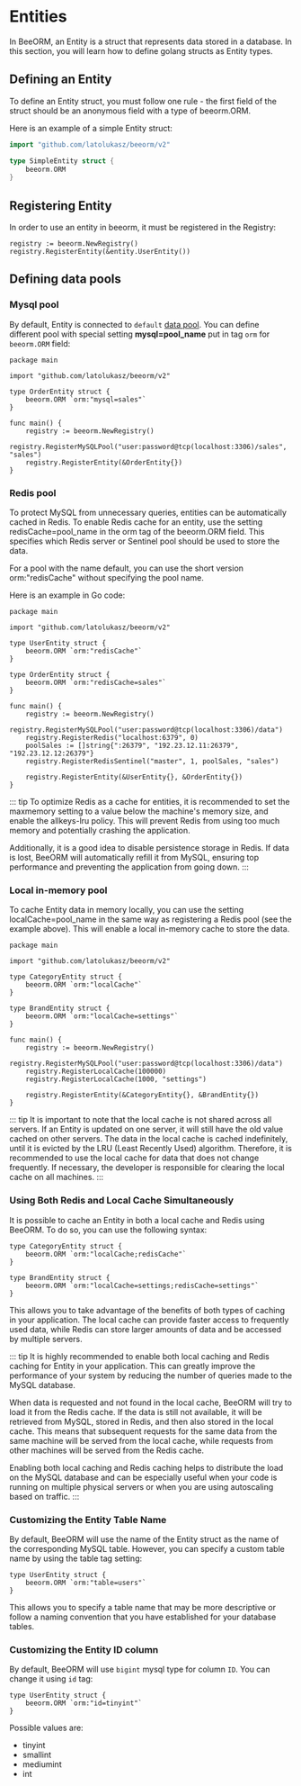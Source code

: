 # Entities

In BeeORM, an Entity is a struct that represents data stored in a database. In this section, you will learn how to define golang structs as Entity types.

## Defining an Entity
To define an Entity struct, you must follow one rule - the first field of the struct should be an anonymous field with a type of beeorm.ORM.

Here is an example of a simple Entity struct:

```go
import "github.com/latolukasz/beeorm/v2"

type SimpleEntity struct {
	beeorm.ORM
}
```

## Registering Entity

In order to use an entity in beeorm, it must be registered in the Registry:

```go{2}
registry := beeorm.NewRegistry()
registry.RegisterEntity(&entity.UserEntity()) 
```

## Defining data pools

### Mysql pool

By default, Entity is connected to `default` [data pool](/guide/datapools.html#mysql-pool).
You can define different pool with special setting **mysql=pool_name** put in tag `orm` 
for `beeorm.ORM` field:

```go{6}
package main

import "github.com/latolukasz/beeorm/v2"

type OrderEntity struct {
	beeorm.ORM `orm:"mysql=sales"`
}

func main() {
    registry := beeorm.NewRegistry()
    registry.RegisterMySQLPool("user:password@tcp(localhost:3306)/sales", "sales") 
    registry.RegisterEntity(&OrderEntity{}) 
}  
```

### Redis pool

To protect MySQL from unnecessary queries, entities can be automatically cached in Redis. To enable Redis cache for an entity, use the setting redisCache=pool_name in the orm tag of the beeorm.ORM field. This specifies which Redis server or Sentinel pool should be used to store the data.

For a pool with the name default, you can use the short version orm:"redisCache" without specifying the pool name.

Here is an example in Go code:

```go{6,11}
package main

import "github.com/latolukasz/beeorm/v2"

type UserEntity struct {
	beeorm.ORM `orm:"redisCache"`
}

type OrderEntity struct {
	beeorm.ORM `orm:"redisCache=sales"`
}

func main() {
    registry := beeorm.NewRegistry()
    registry.RegisterMySQLPool("user:password@tcp(localhost:3306)/data")
    registry.RegisterRedis("localhost:6379", 0) 
    poolSales := []string{":26379", "192.23.12.11:26379", "192.23.12.12:26379"}
    registry.RegisterRedisSentinel("master", 1, poolSales, "sales") 
    
    registry.RegisterEntity(&UserEntity{}, &OrderEntity{}) 
}  
```

::: tip
To optimize Redis as a cache for entities, it is recommended to set the maxmemory setting to a value below the machine's memory size, and enable the allkeys-lru policy. This will prevent Redis from using too much memory and potentially crashing the application.

Additionally, it is a good idea to disable persistence storage in Redis. If data is lost, BeeORM will automatically refill it from MySQL, ensuring top performance and preventing the application from going down.
:::

### Local in-memory pool

To cache Entity data in memory locally, you can use the setting localCache=pool_name in the same way as registering a Redis pool (see the example above). This will enable a local in-memory cache to store the data.

```go{6,11}
package main

import "github.com/latolukasz/beeorm/v2"

type CategoryEntity struct {
	beeorm.ORM `orm:"localCache"`
}

type BrandEntity struct {
	beeorm.ORM `orm:"localCache=settings"`
}

func main() {
    registry := beeorm.NewRegistry()
    registry.RegisterMySQLPool("user:password@tcp(localhost:3306)/data")
    registry.RegisterLocalCache(100000)
    registry.RegisterLocalCache(1000, "settings") 
    
    registry.RegisterEntity(&CategoryEntity{}, &BrandEntity{}) 
}  
```

::: tip
It is important to note that the local cache is not shared across all servers. If an Entity is updated on one server, it will still have the old value cached on other servers. The data in the local cache is cached indefinitely, until it is evicted by the LRU (Least Recently Used) algorithm. Therefore, it is recommended to use the local cache for data that does not change frequently. If necessary, the developer is responsible for clearing the local cache on all machines.
:::

### Using Both Redis and Local Cache Simultaneously

It is possible to cache an Entity in both a local cache and Redis using BeeORM. To do so, you can use the following syntax:

```go{2,6}
type CategoryEntity struct {
	beeorm.ORM `orm:"localCache;redisCache"`
}

type BrandEntity struct {
	beeorm.ORM `orm:"localCache=settings;redisCache=settings"`
}
```

This allows you to take advantage of the benefits of both types of caching in your application. The local cache can provide faster access to frequently used data, while Redis can store larger amounts of data and be accessed by multiple servers.

::: tip
It is highly recommended to enable both local caching and Redis caching for Entity in your application. This can greatly improve the performance of your system by reducing the number of queries made to the MySQL database.

When data is requested and not found in the local cache, BeeORM will try to load it from the Redis cache. If the data is still not available, it will be retrieved from MySQL, stored in Redis, and then also stored in the local cache. This means that subsequent requests for the same data from the same machine will be served from the local cache, while requests from other machines will be served from the Redis cache.

Enabling both local caching and Redis caching helps to distribute the load on the MySQL database and can be especially useful when your code is running on multiple physical servers or when you are using autoscaling based on traffic.
:::


### Customizing the Entity Table Name

By default, BeeORM will use the name of the Entity struct as the name of the corresponding MySQL table. However, you can specify a custom table name by using the table tag setting:

```go{2}
type UserEntity struct {
	beeorm.ORM `orm:"table=users"`
}
```

This allows you to specify a table name that may be more descriptive or follow a naming convention that you have established for your database tables.


### Customizing the Entity ID column

By default, BeeORM will use `bigint` mysql type for column `ID`. You can change it using `id` tag:


```go{2}
type UserEntity struct {
	beeorm.ORM `orm:"id=tinyint"`
}
```

Possible values are:

 * tinyint
 * smallint
 * mediumint
 * int